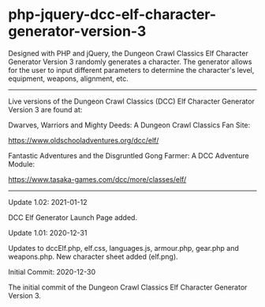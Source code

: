 # php-jquery-dcc-elf-character-generator-version-3
Designed with PHP and jQuery, the Dungeon Crawl Classics Elf Character Generator Version 3 randomly generates a character. The generator allows for the user to input different parameters to determine the character's level, equipment, weapons, alignment, etc.


-----------------------------

Live versions of the Dungeon Crawl Classics (DCC) Elf Character Generator Version 3 are found at:

Dwarves, Warriors and Mighty Deeds: A Dungeon Crawl Classics Fan Site:

https://www.oldschooladventures.org/dcc/elf/

Fantastic Adventures and the Disgruntled Gong Farmer: A DCC Adventure Module:

https://www.tasaka-games.com/dcc/more/classes/elf/


----------------------



Update 1.02: 2021-01-12

DCC Elf Generator Launch Page added.


Update 1.01: 2020-12-31

Updates to dccElf.php, elf.css, languages.js, armour.php, gear.php and weapons.php.  New character sheet added (elf.png).  


Initial Commit: 2020-12-30

The initial commit of the Dungeon Crawl Classics Elf Character Generator Version 3.
